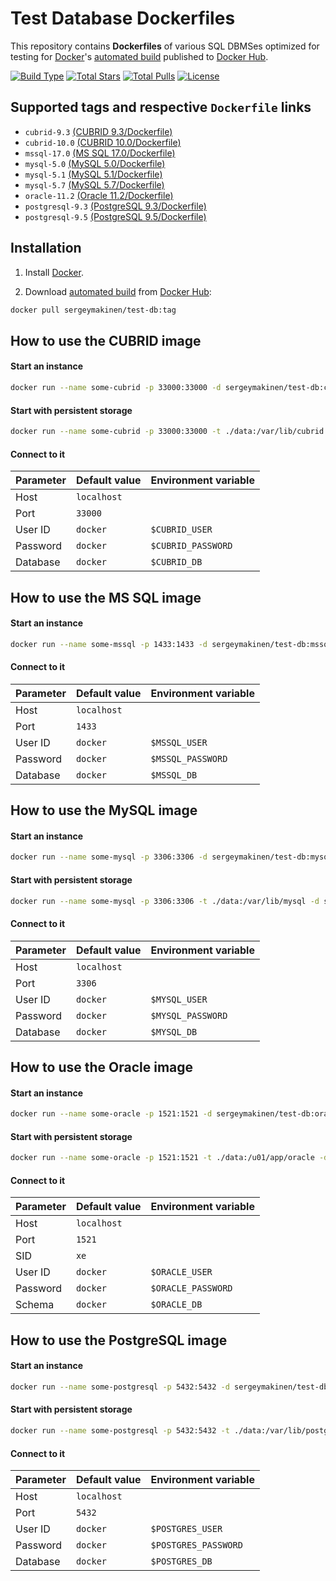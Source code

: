 # Test Database Dockerfiles

This repository contains **Dockerfiles** of various SQL DBMSes optimized for testing for [Docker](https://www.docker.com/)'s [automated build](https://hub.docker.com/r/sergeymakinen/oracle/) published to [Docker Hub](https://hub.docker.com/).

[![Build Type](https://img.shields.io/docker/automated/sergeymakinen/test-db.svg?style=flat-square)](https://hub.docker.com/r/sergeymakinen/test-db/) [![Total Stars](https://img.shields.io/docker/stars/sergeymakinen/test-db.svg?style=flat-square)](https://hub.docker.com/r/sergeymakinen/test-db/) [![Total Pulls](https://img.shields.io/docker/pulls/sergeymakinen/test-db.svg?style=flat-square)](https://hub.docker.com/r/sergeymakinen/test-db/) [![License](https://img.shields.io/badge/license-MIT-brightgreen.svg?style=flat-square)](LICENSE)

## Supported tags and respective `Dockerfile` links

* `cubrid-9.3` [(CUBRID 9.3/Dockerfile)](https://github.com/sergeymakinen/docker-test-db/blob/master/CUBRID%209.3/Dockerfile)
* `cubrid-10.0` [(CUBRID 10.0/Dockerfile)](https://github.com/sergeymakinen/docker-test-db/blob/master/CUBRID%2010.0/Dockerfile)
* `mssql-17.0` [(MS SQL 17.0/Dockerfile)](https://github.com/sergeymakinen/docker-test-db/blob/master/MS%20SQL%2017.0/Dockerfile)
* `mysql-5.0` [(MySQL 5.0/Dockerfile)](https://github.com/sergeymakinen/docker-test-db/blob/master/MySQL%205.0/Dockerfile)
* `mysql-5.1` [(MySQL 5.1/Dockerfile)](https://github.com/sergeymakinen/docker-test-db/blob/master/MySQL%205.1/Dockerfile)
* `mysql-5.7` [(MySQL 5.7/Dockerfile)](https://github.com/sergeymakinen/docker-test-db/blob/master/MySQL%205.7/Dockerfile)
* `oracle-11.2` [(Oracle 11.2/Dockerfile)](https://github.com/sergeymakinen/docker-test-db/blob/master/Oracle%2011.2/Dockerfile)
* `postgresql-9.3` [(PostgreSQL 9.3/Dockerfile)](https://github.com/sergeymakinen/docker-test-db/blob/master/PostgreSQL%209.3/Dockerfile)
* `postgresql-9.5` [(PostgreSQL 9.5/Dockerfile)](https://github.com/sergeymakinen/docker-test-db/blob/master/PostgreSQL%209.5/Dockerfile)

## Installation

1. Install [Docker](https://www.docker.com/).

2. Download [automated build](https://hub.docker.com/r/sergeymakinen/test-db/) from [Docker Hub](https://hub.docker.com/): 

```bash
docker pull sergeymakinen/test-db:tag
```

## How to use the CUBRID image

#### Start an instance

```bash
docker run --name some-cubrid -p 33000:33000 -d sergeymakinen/test-db:cubrid-9.3
```

#### Start with persistent storage

```bash
docker run --name some-cubrid -p 33000:33000 -t ./data:/var/lib/cubrid -d sergeymakinen/test-db:cubrid-9.3
```

#### Connect to it

Parameter | Default value | Environment variable
--- | --- | ---
Host | `localhost` |
Port | `33000 ` |
User ID | `docker` | `$CUBRID_USER`
Password | `docker` | `$CUBRID_PASSWORD`
Database | `docker` | `$CUBRID_DB`

## How to use the MS SQL image

#### Start an instance

```bash
docker run --name some-mssql -p 1433:1433 -d sergeymakinen/test-db:mssql-17.0
```

#### Connect to it

Parameter | Default value | Environment variable
--- | --- | ---
Host | `localhost` |
Port | `1433` |
User ID | `docker` | `$MSSQL_USER`
Password | `docker` | `$MSSQL_PASSWORD`
Database | `docker` | `$MSSQL_DB`

## How to use the MySQL image

#### Start an instance

```bash
docker run --name some-mysql -p 3306:3306 -d sergeymakinen/test-db:mysql-5.1
```

#### Start with persistent storage

```bash
docker run --name some-mysql -p 3306:3306 -t ./data:/var/lib/mysql -d sergeymakinen/test-db:mysql-5.1
```

#### Connect to it

Parameter | Default value | Environment variable
--- | --- | ---
Host | `localhost` |
Port | `3306` |
User ID | `docker` | `$MYSQL_USER`
Password | `docker` | `$MYSQL_PASSWORD`
Database | `docker` | `$MYSQL_DB`

## How to use the Oracle image

#### Start an instance

```bash
docker run --name some-oracle -p 1521:1521 -d sergeymakinen/test-db:oracle-11.2
```

#### Start with persistent storage

```bash
docker run --name some-oracle -p 1521:1521 -t ./data:/u01/app/oracle -d sergeymakinen/test-db:oracle-11.2
```

#### Connect to it

Parameter | Default value | Environment variable
--- | --- | ---
Host | `localhost` |
Port | `1521` |
SID | `xe` |
User ID | `docker` | `$ORACLE_USER`
Password | `docker` | `$ORACLE_PASSWORD`
Schema | `docker` | `$ORACLE_DB`

## How to use the PostgreSQL image

#### Start an instance

```bash
docker run --name some-postgresql -p 5432:5432 -d sergeymakinen/test-db:postgresql-9.3
```

#### Start with persistent storage

```bash
docker run --name some-postgresql -p 5432:5432 -t ./data:/var/lib/postgresql/data -d sergeymakinen/test-db:postgresql-9.3
```

#### Connect to it

Parameter | Default value | Environment variable
--- | --- | ---
Host | `localhost` |
Port | `5432` |
User ID | `docker` | `$POSTGRES_USER`
Password | `docker` | `$POSTGRES_PASSWORD`
Database | `docker` | `$POSTGRES_DB`

